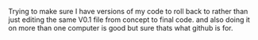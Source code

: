 Trying to make sure I have versions of my code to roll back to rather than just editing the same V0.1 file from concept to final code. and also doing it on more than one computer is good but sure thats what github is for.
